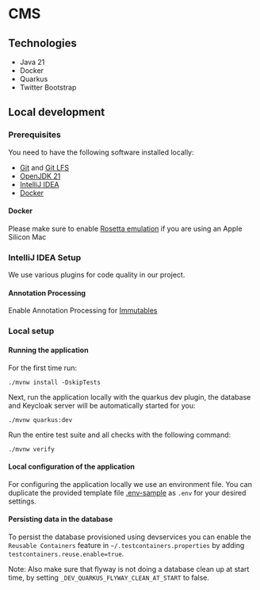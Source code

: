 # CMS

## Technologies

- Java 21
- Docker
- Quarkus
- Twitter Bootstrap

## Local development

### Prerequisites

You need to have the following software installed locally:

- [Git](https://git-scm.com/) and [Git LFS](https://git-lfs.github.com/)
- [OpenJDK 21](https://adoptium.net/temurin/releases)
- [IntelliJ IDEA](https://www.jetbrains.com/idea/)
- [Docker](https://docs.docker.com/docker-for-mac/install/)

#### Docker

Please make sure to enable [Rosetta emulation](https://docs.docker.com/desktop/settings/mac) if you are using an Apple Silicon Mac

### IntelliJ IDEA Setup

We use various plugins for code quality in our project.

#### Annotation Processing

Enable Annotation Processing for [Immutables](https://immutables.github.io/apt.html)

### Local setup

#### Running the application

For the first time run:

```shell script
./mvnw install -DskipTests
```

Next, run the application locally with the quarkus dev plugin, the database and Keycloak server will be automatically started for you:

```shell script
./mvnw quarkus:dev
```

Run the entire test suite and all checks with the following command:

```shell script
./mvnw verify
```

#### Local configuration of the application

For configuring the application locally we use an environment file. You can duplicate the provided template
file [.env-sample](cms-webapp/.env-sample)  as `.env` for your desired settings.

#### Persisting data in the database
To persist the database provisioned using devservices you can enable the `Reusable Containers` feature in `~/.testcontainers.properties` by adding `testcontainers.reuse.enable=true`.

Note: Also make sure that flyway is not doing a database clean up at start time, by setting `_DEV_QUARKUS_FLYWAY_CLEAN_AT_START` to false.


